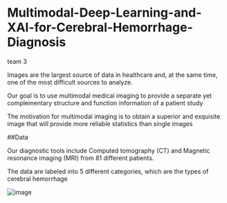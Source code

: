 # Multimodal-Deep-Learning-and-XAI-for-Cerebral-Hemorrhage-Diagnosis

team 3



Images are the largest source of data in healthcare and, at the same time, one of the most difficult sources to analyze. 

Our goal is to use multimodal medical imaging to provide a separate yet complementary structure and function information of a patient study 

The motivation for multimodal imaging is to obtain a superior and exquisite image that will provide more reliable statistics than single images


##Data

Our diagnostic tools include Computed tomography (CT) and Magnetic resonance imaging (MRI) from 81 different patients.

The data are labeled into 5 different categories, which are the types of cerebral hemorrhage

![image](https://github.com/hguhcbuf/Multimodal-Deep-Learning-and-XAI-for-Cerebral-Hemorrhage-Diagnosis/assets/69788954/b8a0b885-9cfc-4b76-a2a3-effe591fe738)



